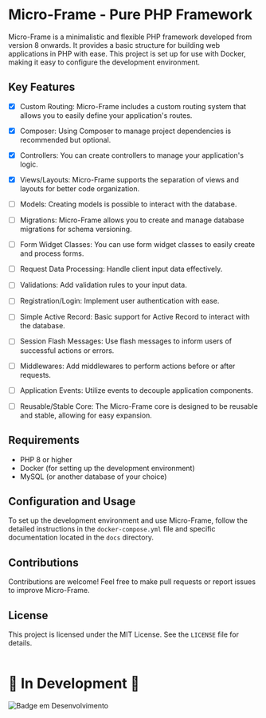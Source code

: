 # Micro-Frame - Pure PHP Framework

Micro-Frame is a minimalistic and flexible PHP framework developed from version 8 onwards. It provides a basic structure for building web applications in PHP with ease. This project is set up for use with Docker, making it easy to configure the development environment.

## Key Features


- [x] Custom Routing: Micro-Frame includes a custom routing system that allows you to easily define your application's routes.

- [x] Composer: Using Composer to manage project dependencies is recommended but optional.

- [x] Controllers: You can create controllers to manage your application's logic.

- [x] Views/Layouts: Micro-Frame supports the separation of views and layouts for better code organization.

- [ ] Models: Creating models is possible to interact with the database.

- [ ] Migrations: Micro-Frame allows you to create and manage database migrations for schema versioning.

- [ ] Form Widget Classes: You can use form widget classes to easily create and process forms.

- [ ] Request Data Processing: Handle client input data effectively.

- [ ] Validations: Add validation rules to your input data.

- [ ] Registration/Login: Implement user authentication with ease.

- [ ] Simple Active Record: Basic support for Active Record to interact with the database.

- [ ] Session Flash Messages: Use flash messages to inform users of successful actions or errors.

- [ ] Middlewares: Add middlewares to perform actions before or after requests.

- [ ] Application Events: Utilize events to decouple application components.

- [ ] Reusable/Stable Core: The Micro-Frame core is designed to be reusable and stable, allowing for easy expansion.

## Requirements

- PHP 8 or higher
- Docker (for setting up the development environment)
- MySQL (or another database of your choice)

## Configuration and Usage

To set up the development environment and use Micro-Frame, follow the detailed instructions in the `docker-compose.yml` file and specific documentation located in the `docs` directory.

## Contributions

Contributions are welcome! Feel free to make pull requests or report issues to improve Micro-Frame.

## License

This project is licensed under the MIT License. See the `LICENSE` file for details.
<br><br>
# 🚧 In Development 🚧


![Badge em Desenvolvimento](http://img.shields.io/static/v1?label=STATUS&message=EM%20DESENVOLVIMENTO&color=GREEN&style=for-the-badge)



